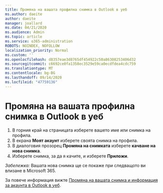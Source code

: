 ```yaml
---
title: Промяна на вашата профилна снимка в Outlook в уеб
ms.author: daeite
author: daeite
manager: joallard
ms.date: 04/21/2020
ms.audience: Admin
ms.topic: article
ms.service: o365-administration
ROBOTS: NOINDEX, NOFOLLOW
localization_priority: Normal
ms.custom: ''
ms.openlocfilehash: d8357eae3d8765df454922c50a86308253406d32
ms.sourcegitcommit: c6692ce0fa1358ec3529e59ca0ecdfdea4cdc759
ms.translationtype: MT
ms.contentlocale: bg-BG
ms.lasthandoff: 09/14/2020
ms.locfileid: "47759136"
---
```

# <a name="change-your-profile-picture-in-outlook-on-the-web"></a>Промяна на вашата профилна снимка в Outlook в уеб

1. В горния край на страницата изберете вашето име или снимка на профила.
1. В екрана **Моят акаунт** изберете своята снимка на профила.
1. В диалоговия прозорец **Промяна на снимката** изберете **качване на нова снимка**.
1. Изберете снимка, за да я качите, и изберете **Приложи**.

*Забележка:* Вашата нова снимка ще се покаже при следващото ви влизане в Microsoft 365.

За повече информация вижте [Промяна на вашата снимка и информация за акаунта в Outlook в уеб](https://support.office.com/article/b2dbb289-851d-4bed-93c3-3e136f5659ec).